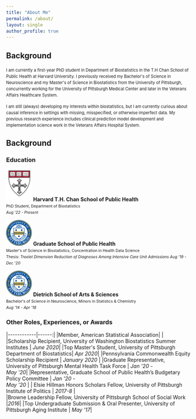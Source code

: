 ```yaml
---
title: "About Me"
permalink: /about/
layout: single
author_profile: true
---
```


## Background


<p>
<span style="font-size:0.8em">
	I am currently a first-year PhD student in Department of Biostatistics in the T.H Chan School of Public Health at 	Harvard University. I previously received my Bachelor's of Science in Neuroscience and my Master's of Science in Biostatistics from the University of Pittsburgh, concurrently working for the University of Pittsburgh Medical Center and later in the Veterans Affairs Healthcare System.
</span>
</p>

<p>
<span style="font-size:0.8em">
	I am still (always) developing my interests within biostatistics, but I am currently curious about causal inference in settings with missing, misspecified, or otherwise imperfect data. My previous research experience includes clinical prediction model development and implementation science work in the Veterans Affairs Hospital System.
</span>
</p>


## Background

### Education


<img src="/assets/images/harvard_png_crop2.png" width="70"/> **Harvard T.H. Chan School of Public Health**  
<span style="font-size:0.75em"> PhD Student, Department of Biostatistics  
*Aug '22 - Present*
</span>

<img src="/assets/images/seal.png" width="70"/> **Graduate School of Public Health**  
<span style="font-size:0.75em"> Master's of Science in Biostatistics, Concentration in Health Data Science  
Thesis: *Treelet Dimension Reduction of Diagnoses Among Intensive Care Unit Admissions*
*Aug '19 - Dec '20*  
</span>


<img src="/assets/images/seal.png" width="70"/> **Dietrich School of Arts & Sciences**  
<span style="font-size:0.75em"> Bachelor's of Science in Neuroscience, Minors in Statistics & Chemistry  
*Aug '14 - Apr '18*  
</span>


### Other Roles, Experiences, or Awards


|------------|------:|
|Member, American Statistical Association| |
|Scholarship Recipient, University of Washington Biostatistics Summer Institutes | *June 2020*|
|Top Master's Student, University of Pittsburgh Department of Biostatistics| *Apr 2020*|
|Pennsylvania Commonwealth Equity Scholarship Recipient | *January 2020* |
|Graduate Representative, University of Pittsburgh Mental Health Task Force | *Jan '20 - <br> May '20*|
|Representative, Graduate School of Public Health’s Budgetary Policy Committee | *Jan '20 -  <br> May '20* |
| Elsie Hillman Honors Scholars Fellow, University of Pittsburgh Institute of Politics | *2017-8* |  
|Browne Leadership Fellow, University of Pittsburgh School of Social Work |*2016*|
|Top Undergraduate Submission & Oral Presenter, University of Pittsburgh Aging Institute | *May '17*|

<!---
#### Background
<p>
<span style="font-size:0.8em">
	I received both my Bachelor's of Science in Neuroscience and my Master's of Science in Biostatistics from the University of Pittsburgh. While studying neuroscience, I worked as a data analyst in a lab studying long-term outcomes among individuals with moderate-to-severe traumatic brain injury (TBI), including the development of a prediction model of seizure events following TBI and studies seeking to understand the effects of extracranial injury on suicidal ideation in long-term survivors with TBI.
</span>
</p>


<p>
<span style="font-size:0.8em">
While working as an analyst, I began my master's studies in August 2019 in teh
During my master's in June 2020, I joined the Center for Health Equity Research and Promotion within the Veterans Affairs Healthcare System. Within this role, I worked on the quantitative team to support state-wide implementation of new interventions for healthy aging as well as retrospective studies of utilization and effects of outpatient hospice care in the VA. In December 2020, I graduated with my Master's in Biostatistics, after which I continued my role in the VA until August 2022 when I began my PhD program.
</span>
</p>
--->
